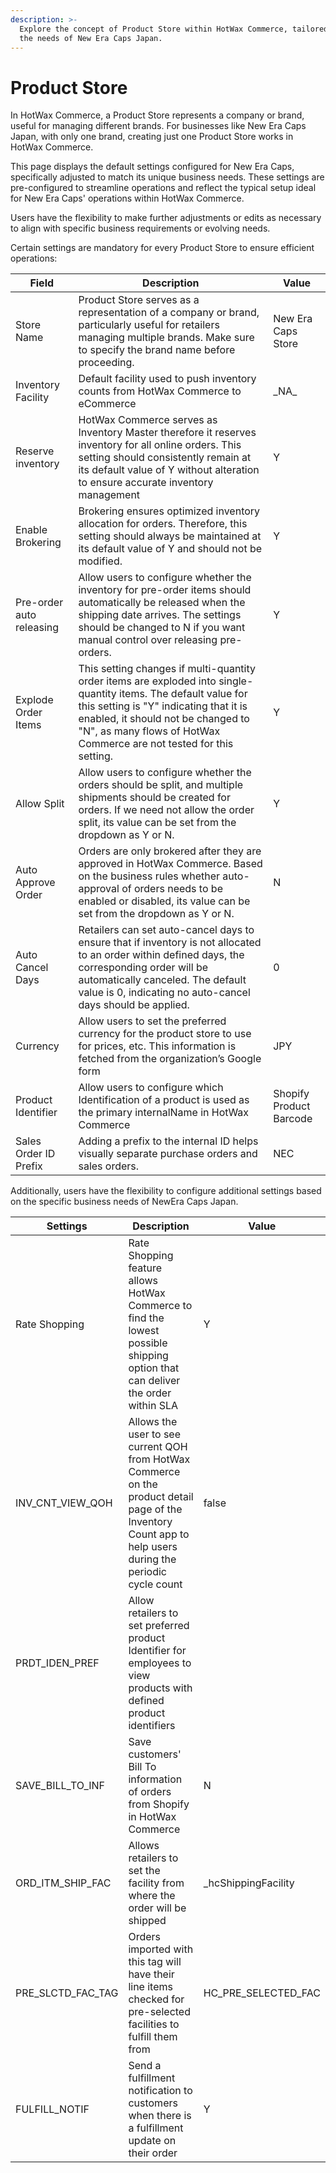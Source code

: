 ```yaml
---
description: >-
  Explore the concept of Product Store within HotWax Commerce, tailored to suit
  the needs of New Era Caps Japan.
---
```


# Product Store

In HotWax Commerce, a Product Store represents a company or brand, useful for managing different brands. For businesses like New Era Caps Japan, with only one brand, creating just one Product Store works in HotWax Commerce.

This page displays the default settings configured for New Era Caps, specifically adjusted to match its unique business needs. These settings are pre-configured to streamline operations and reflect the typical setup ideal for New Era Caps' operations within HotWax Commerce.

Users have the flexibility to make further adjustments or edits as necessary to align with specific business requirements or evolving needs.

Certain settings are mandatory for every Product Store to ensure efficient operations:

| Field                    | Description                                                                                                                                                                                                                                                             | Value                   |
| ------------------------ | ----------------------------------------------------------------------------------------------------------------------------------------------------------------------------------------------------------------------------------------------------------------------- | ----------------------- |
| Store Name               | Product Store serves as a representation of a company or brand, particularly useful for retailers managing multiple brands. Make sure to specify the brand name before proceeding.                                                                                      | New Era Caps Store      |
| Inventory Facility       | Default facility used to push inventory counts from HotWax Commerce to eCommerce                                                                                                                                                                                        | \_NA\_                  |
| Reserve inventory        | HotWax Commerce serves as Inventory Master therefore it reserves inventory for all online orders. This setting should consistently remain at its default value of Y without alteration to ensure accurate inventory management                                          | Y                       |
| Enable Brokering         | Brokering ensures optimized inventory allocation for orders. Therefore, this setting should always be maintained at its default value of Y and should not be modified.                                                                                                  | Y                       |
| Pre-order auto releasing | Allow users to configure whether the inventory for pre-order items should automatically be released when the shipping date arrives. The settings should be changed to N if you want manual control over releasing pre-orders.                                           | Y                       |
| Explode Order Items      | This setting changes if multi-quantity order items are exploded into single-quantity items. The default value for this setting is "Y" indicating that it is enabled, it should not be changed to "N", as many flows of HotWax Commerce are not tested for this setting. | Y                       |
| Allow Split              | Allow users to configure whether the orders should be split, and multiple shipments should be created for orders. If we need not allow the order split, its value can be set from the dropdown as Y or N.                                                               | Y                       |
| Auto Approve Order       | Orders are only brokered after they are approved in HotWax Commerce. Based on the business rules whether auto-approval of orders needs to be enabled or disabled, its value can be set from the dropdown as Y or N.                                                     | N                       |
| Auto Cancel Days         | Retailers can set auto-cancel days to ensure that if inventory is not allocated to an order within defined days, the corresponding order will be automatically canceled. The default value is 0, indicating no auto-cancel days should be applied.                      | 0                       |
| Currency                 | Allow users to set the preferred currency for the product store to use for prices, etc. This information is fetched from the organization’s Google form                                                                                                                 | JPY                     |
| Product Identifier       | Allow users to configure which Identification of a product is used as the primary internalName in HotWax Commerce                                                                                                                                                       | Shopify Product Barcode |
| Sales Order ID Prefix    | Adding a prefix to the internal ID helps visually separate purchase orders and sales orders.                                                                                                                                                                            | NEC                     |

Additionally, users have the flexibility to configure additional settings based on the specific business needs of NewEra Caps Japan.

| Settings             | Description                                                                                                                                                 | Value                  |
| -------------------- | ----------------------------------------------------------------------------------------------------------------------------------------------------------- | ---------------------- |
| Rate Shopping        | Rate Shopping feature allows HotWax Commerce to find the lowest possible shipping option that can deliver the order within SLA                              | Y                      |
| INV\_CNT\_VIEW\_QOH  | Allows the user to see current QOH from HotWax Commerce on the product detail page of the Inventory Count app to help users during the periodic cycle count | false                  |
| PRDT\_IDEN\_PREF     | Allow retailers to set preferred product Identifier for employees to view products with defined product identifiers                                         |                        |
| SAVE\_BILL\_TO\_INF  | Save customers' Bill To information of orders from Shopify in HotWax Commerce                                                                               | N                      |
| ORD\_ITM\_SHIP\_FAC  | Allows retailers to set the facility from where the order will be shipped                                                                                   | \_hcShippingFacility   |
| PRE\_SLCTD\_FAC\_TAG | Orders imported with this tag will have their line items checked for pre-selected facilities to fulfill them from                                           | HC\_PRE\_SELECTED\_FAC |
| FULFILL\_NOTIF       | Send a fulfillment notification to customers when there is a fulfillment update on their order                                                              | Y                      |
